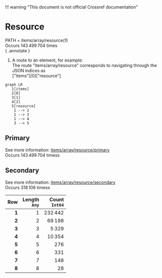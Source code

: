 !!! warning "This document is not official Crossref documentation"
# Resource
PATH = items/array/resource(1)  
Occurs 143 499 704 times  
{ .annotate }

1. A route to an element, for example:  
   The route "items/array/resource" corresponds to navigating through the JSON indices as  
   ["items"][0]["resource"]  

```mermaid
graph LR
   1[items]
   2[0]
   3[1]
   4[2]
   5[resource]
    1 --> 2
    1 --> 3
    1 --> 4
    3 --> 5
```


## Primary
See more information: [items/array/resource/primary](primary/index.md)  
Occurs 143 499 704 timess  


## Secondary
See more information: [items/array/resource/secondary](secondary/index.md)  
Occurs 318 106 timess  

| **Row** | **Length**<br>`Any` | **Count**<br>`Int64` |
|--------:|--------------------:|---------------------:|
| **1**   | 1                   | 232 442              |
| **2**   | 2                   | 69 198               |
| **3**   | 3                   | 5 329                |
| **4**   | 4                   | 10 354               |
| **5**   | 5                   | 276                  |
| **6**   | 6                   | 331                  |
| **7**   | 7                   | 148                  |
| **8**   | 8                   | 28                   |

